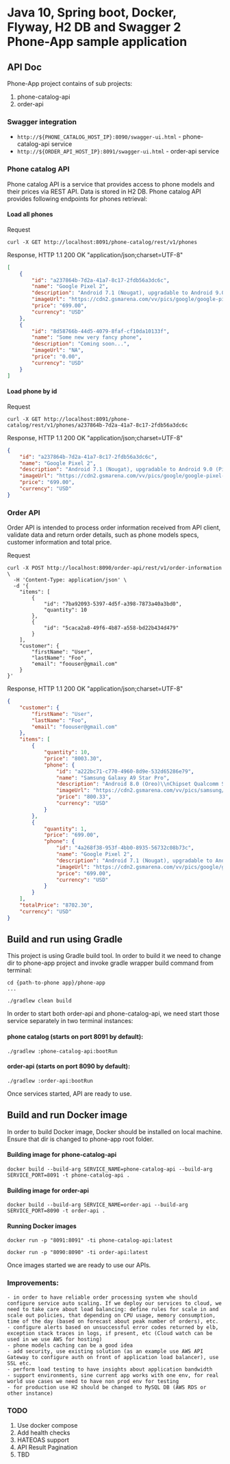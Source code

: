 # Java 10, Spring boot, Docker, Flyway, H2 DB and Swagger 2 Phone-App sample application

## API Doc

Phone-App project contains of sub projects:

1) phone-catalog-api
2) order-api

### Swagger integration

 - `http://${PHONE_CATALOG_HOST_IP}:8090/swagger-ui.html` - phone-catalog-api service
 - `http://${ORDER_API_HOST_IP}:8091/swagger-ui.html` - order-api service

### Phone catalog API

Phone catalog API is a service that provides access to phone models and their prices via REST API. Data is stored in H2 DB.
Phone catalog API provides following endpoints for phones retrieval:

#### Load all phones

Request

```
curl -X GET http://localhost:8091/phone-catalog/rest/v1/phones
```

Response, HTTP 1.1 200 OK "application/json;charset=UTF-8"

```json
[
    {
        "id": "a237864b-7d2a-41a7-8c17-2fdb56a3dc6c",
        "name": "Google Pixel 2",
        "description": "Android 7.1 (Nougat), upgradable to Android 9.0 (Pie) Chipset\\nQualcomm MSM8996 Snapdragon 821 (14 nm) CPU\\nQuad-core (2x2.15 GHz Kryo & 2x1.6 GHz Kryo)GPU Adreno 530",
        "imageUrl": "https://cdn2.gsmarena.com/vv/pics/google/google-pixel-xl-2.jpg",
        "price": "699.00",
        "currency": "USD"
    },
    {
        "id": "8d58766b-44d5-4079-8faf-cf10da10133f",
        "name": "Some new very fancy phone",
        "description": "Coming soon...",
        "imageUrl": "NA",
        "price": "0.00",
        "currency": "USD"
    }
]
```

#### Load phone by id

Request

```
curl -X GET http://localhost:8091/phone-catalog/rest/v1/phones/a237864b-7d2a-41a7-8c17-2fdb56a3dc6c
```

Response, HTTP 1.1 200 OK "application/json;charset=UTF-8"

```json
{
    "id": "a237864b-7d2a-41a7-8c17-2fdb56a3dc6c",
    "name": "Google Pixel 2",
    "description": "Android 7.1 (Nougat), upgradable to Android 9.0 (Pie) Chipset\\nQualcomm MSM8996 Snapdragon 821 (14 nm) CPU\\nQuad-core (2x2.15 GHz Kryo & 2x1.6 GHz Kryo)GPU Adreno 530",
    "imageUrl": "https://cdn2.gsmarena.com/vv/pics/google/google-pixel-xl-2.jpg",
    "price": "699.00",
    "currency": "USD"
}
```


### Order API

Order API is intended to process order information received from API client, validate data and return order details, such as phone models specs, customer information and total price.

Request
```
curl -X POST http://localhost:8090/order-api/rest/v1/order-information \
  -H 'Content-Type: application/json' \
  -d '{
    "items": [
        {
            "id": "7ba92093-5397-4d5f-a398-7873a40a3bd0",
            "quantity": 10
        },
        {
            "id": "5caca2a8-49f6-4b87-a558-bd22b434d479"
        }
    ],
    "customer": {
        "firstName": "User",
        "lastName": "Foo",
        "email": "foouser@gmail.com"
    }
}'
```


Response, HTTP 1.1 200 OK "application/json;charset=UTF-8"
```json
{
    "customer": {
        "firstName": "User",
        "lastName": "Foo",
        "email": "foouser@gmail.com"
    },
    "items": [
        {
            "quantity": 10,
            "price": "8003.30",
            "phone": {
                "id": "a222bc71-c770-4960-8d9e-532d65286e79",
                "name": "Samsung Galaxy A9 Star Pro",
                "description": "Android 8.0 (Oreo)\\nChipset Qualcomm SDM660 Snapdragon 660 (14 nm)\\nOcta-core (4x2.2 GHz Kryo 260 & 4x1.8 GHz Kryo 260)\\nGPU Adreno 512\\nCard slot microSD, up to 512 GB (dedicated slot)\\n128 GB, 6/8 GB RAM",
                "imageUrl": "https://cdn2.gsmarena.com/vv/pics/samsung/samsung-galaxy-a9-2018-1.jpg",
                "price": "800.33",
                "currency": "USD"
            }
        },
        {
            "quantity": 1,
            "price": "699.00",
            "phone": {
                "id": "4a268f38-953f-4bb0-8935-56732c08b73c",
                "name": "Google Pixel 2",
                "description": "Android 7.1 (Nougat), upgradable to Android 9.0 (Pie) Chipset\\nQualcomm MSM8996 Snapdragon 821 (14 nm) CPU\\nQuad-core (2x2.15 GHz Kryo & 2x1.6 GHz Kryo)GPU Adreno 530",
                "imageUrl": "https://cdn2.gsmarena.com/vv/pics/google/google-pixel-xl-2.jpg",
                "price": "699.00",
                "currency": "USD"
            }
        }
    ],
    "totalPrice": "8702.30",
    "currency": "USD"
}
```


## Build and run using Gradle

This project is using Gradle build tool. In order to build it we need to change dir to phone-app project and invoke gradle wrapper build command from terminal:

```
cd {path-to-phone app}/phone-app
...

./gradlew clean build

```

In order to start both order-api and phone-catalog-api, we need start those service separately in two terminal instances:

#### phone catalog (starts on port 8091 by default):

```
./gradlew :phone-catalog-api:bootRun

```

#### order-api (starts on port 8090 by default):

```
./gradlew :order-api:bootRun

```

Once services started, API are ready to use.

## Build and run Docker image

In order to build Docker image, Docker should be installed on local machine. Ensure that dir is changed to phone-app root folder.

#### Building image for phone-catalog-api

```
docker build --build-arg SERVICE_NAME=phone-catalog-api --build-arg SERVICE_PORT=8091 -t phone-catalog-api .

```

#### Building image for order-api

```
docker build --build-arg SERVICE_NAME=order-api --build-arg SERVICE_PORT=8090 -t order-api .

```

#### Running Docker images

```
docker run -p "8091:8091" -ti phone-catalog-api:latest
```

```
docker run -p "8090:8090" -ti order-api:latest
```

Once images started we are ready to use our APIs.

### Improvements:
    - in order to have reliable order processing system whe should configure service auto scaling. If we deploy our services to cloud, we need to take care about load balancing: define rules for scale in and scale out policies, that depending on CPU usage, memory consumption, time of the day (based on forecast about peak number of orders), etc.
    - configure alerts based on unsuccessful error codes returned by elb, exception stack traces in logs, if present, etc (Cloud watch can be used in we use AWS for hosting)
    - phone models caching can be a good idea
    - add security, use existing solution (as an example use AWS API Gateway to configure auth on front of application load balancer), use SSL etc.
    - perform load testing to have insights about application bandwidth
    - support environments, sine current app works with one env, for real world use cases we need to have non prod env for testing
    - for production use H2 should be changed to MySQL DB (AWS RDS or other instance)


### TODO
1. Use docker compose
2. Add health checks
3. HATEOAS support
4. API Result Pagination
7. TBD
